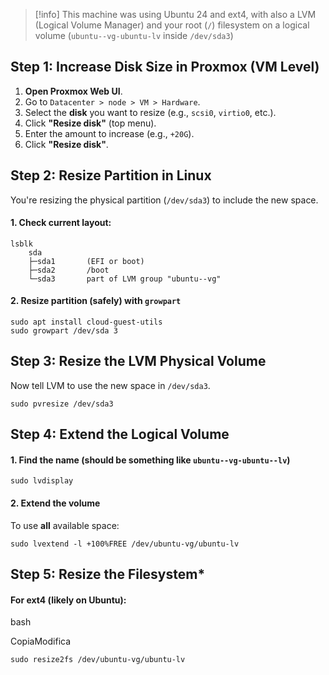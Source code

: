 > [!info] This machine was using Ubuntu 24 and ext4, with also a LVM (Logical Volume Manager) and your root (`/`) filesystem on a logical volume (`ubuntu--vg-ubuntu-lv` inside `/dev/sda3`)

## Step 1: Increase Disk Size in Proxmox (VM Level)

1. **Open Proxmox Web UI**.
2. Go to `Datacenter > node > VM > Hardware`.
3. Select the **disk** you want to resize (e.g., `scsi0`, `virtio0`, etc.).
4. Click **"Resize disk"** (top menu).
5. Enter the amount to increase (e.g., `+20G`).
6. Click **"Resize disk"**.

## Step 2: Resize Partition in Linux

You're resizing the physical partition (`/dev/sda3`) to include the new space.
#### 1. Check current layout:

```shell
lsblk
	sda
	├─sda1       (EFI or boot)
	├─sda2       /boot
	└─sda3       part of LVM group "ubuntu--vg"
```


#### 2. Resize partition (safely) with `growpart`

```shell
sudo apt install cloud-guest-utils 
sudo growpart /dev/sda 3
```


## Step 3: Resize the LVM Physical Volume

Now tell LVM to use the new space in `/dev/sda3`.

```shell
sudo pvresize /dev/sda3
```

## Step 4: Extend the Logical Volume

#### 1. Find the name (should be something like `ubuntu--vg-ubuntu--lv`)

```shell
sudo lvdisplay
```

#### 2. Extend the volume

To use **all** available space:

```shell
sudo lvextend -l +100%FREE /dev/ubuntu-vg/ubuntu-lv
```

## Step 5: Resize the Filesystem*

#### For ext4 (likely on Ubuntu):

bash

CopiaModifica

`sudo resize2fs /dev/ubuntu-vg/ubuntu-lv`